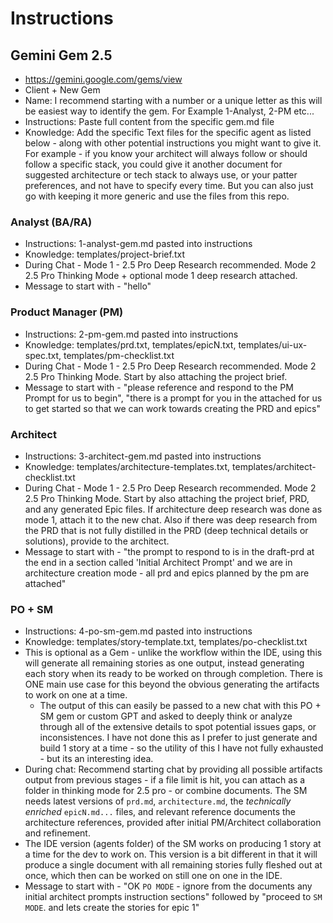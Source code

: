# Instructions

## Gemini Gem 2.5

- https://gemini.google.com/gems/view
- Client + New Gem
- Name: I recommend starting with a number or a unique letter as this will be easiest way to identify the gem. For Example 1-Analyst, 2-PM etc...
- Instructions: Paste full content from the specific gem.md file
- Knowledge: Add the specific Text files for the specific agent as listed below - along with other potential instructions you might want to give it. For example - if you know your architect will always follow or should follow a specific stack, you could give it another document for suggested architecture or tech stack to always use, or your patter preferences, and not have to specify every time. But you can also just go with keeping it more generic and use the files from this repo.

### Analyst (BA/RA)

- Instructions: 1-analyst-gem.md pasted into instructions
- Knowledge: templates/project-brief.txt
- During Chat - Mode 1 - 2.5 Pro Deep Research recommended. Mode 2 2.5 Pro Thinking Mode + optional mode 1 deep research attached.
- Message to start with - "hello"

### Product Manager (PM)

- Instructions: 2-pm-gem.md pasted into instructions
- Knowledge: templates/prd.txt, templates/epicN.txt, templates/ui-ux-spec.txt, templates/pm-checklist.txt
- During Chat - Mode 1 - 2.5 Pro Deep Research recommended. Mode 2 2.5 Pro Thinking Mode. Start by also attaching the project brief.
- Message to start with - "please reference and respond to the PM Prompt for us to begin", "there is a prompt for you in the attached for us to get started so that we can work towards creating the PRD and epics"

### Architect

- Instructions: 3-architect-gem.md pasted into instructions
- Knowledge: templates/architecture-templates.txt, templates/architect-checklist.txt
- During Chat - Mode 1 - 2.5 Pro Deep Research recommended. Mode 2 2.5 Pro Thinking Mode. Start by also attaching the project brief, PRD, and any generated Epic files. If architecture deep research was done as mode 1, attach it to the new chat. Also if there was deep research from the PRD that is not fully distilled in the PRD (deep technical details or solutions), provide to the architect.
- Message to start with - "the prompt to respond to is in the draft-prd at the end in a section called 'Initial Architect Prompt' and we are in architecture creation mode - all prd and epics planned by the pm are attached"

### PO + SM

- Instructions: 4-po-sm-gem.md pasted into instructions
- Knowledge: templates/story-template.txt, templates/po-checklist.txt
- This is optional as a Gem - unlike the workflow within the IDE, using this will generate all remaining stories as one output, instead generating each story when its ready to be worked on through completion. There is ONE main use case for this beyond the obvious generating the artifacts to work on one at a time.
  - The output of this can easily be passed to a new chat with this PO + SM gem or custom GPT and asked to deeply think or analyze through all of the extensive details to spot potential issues gaps, or inconsistences. I have not done this as I prefer to just generate and build 1 story at a time - so the utility of this I have not fully exhausted - but its an interesting idea.
- During chat: Recommend starting chat by providing all possible artifacts output from previous stages - if a file limit is hit, you can attach as a folder in thinking mode for 2.5 pro - or combine documents. The SM needs latest versions of `prd.md`, `architecture.md`, the _technically enriched_ `epicN.md...` files, and relevant reference documents the architecture references, provided after initial PM/Architect collaboration and refinement.
- The IDE version (agents folder) of the SM works on producing 1 story at a time for the dev to work on. This version is a bit different in that it will produce a single document with all remaining stories fully fleshed out at once, which then can be worked on still one on one in the IDE.
- Message to start with - "OK `PO MODE` - ignore from the documents any initial architect prompts instruction sections" followed by "proceed to `SM MODE`. and lets create the stories for epic 1"
